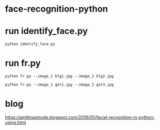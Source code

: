 # face-recognition-python

# run identify_face.py 
`python identify_face.py`

# run fr.py
`python fr.py --image_1 blg1.jpg --image_2 blg2.jpg`

`python fr.py --image_1 got1.jpg --image_2 got3.jpg`


# blog
https://amittnagmode.blogspot.com/2019/05/facial-recognition-in-python-using.html